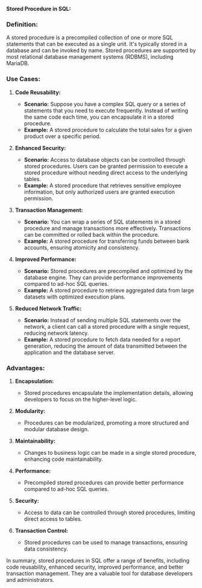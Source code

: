 **Stored Procedure in SQL:**

### Definition:

A stored procedure is a precompiled collection of one or more SQL statements that can be executed as a single unit. It's typically stored in a database and can be invoked by name. Stored procedures are supported by most relational database management systems (RDBMS), including MariaDB.

### Use Cases:

1. **Code Reusability:**
   - **Scenario:** Suppose you have a complex SQL query or a series of statements that you need to execute frequently. Instead of writing the same code each time, you can encapsulate it in a stored procedure.
   - **Example:** A stored procedure to calculate the total sales for a given product over a specific period.

2. **Enhanced Security:**
   - **Scenario:** Access to database objects can be controlled through stored procedures. Users can be granted permission to execute a stored procedure without needing direct access to the underlying tables.
   - **Example:** A stored procedure that retrieves sensitive employee information, but only authorized users are granted execution permission.

3. **Transaction Management:**
   - **Scenario:** You can wrap a series of SQL statements in a stored procedure and manage transactions more effectively. Transactions can be committed or rolled back within the procedure.
   - **Example:** A stored procedure for transferring funds between bank accounts, ensuring atomicity and consistency.

4. **Improved Performance:**
   - **Scenario:** Stored procedures are precompiled and optimized by the database engine. They can provide performance improvements compared to ad-hoc SQL queries.
   - **Example:** A stored procedure to retrieve aggregated data from large datasets with optimized execution plans.

5. **Reduced Network Traffic:**
   - **Scenario:** Instead of sending multiple SQL statements over the network, a client can call a stored procedure with a single request, reducing network latency.
   - **Example:** A stored procedure to fetch data needed for a report generation, reducing the amount of data transmitted between the application and the database server.

### Advantages:

1. **Encapsulation:**
   - Stored procedures encapsulate the implementation details, allowing developers to focus on the higher-level logic.

2. **Modularity:**
   - Procedures can be modularized, promoting a more structured and modular database design.

3. **Maintainability:**
   - Changes to business logic can be made in a single stored procedure, enhancing code maintainability.

4. **Performance:**
   - Precompiled stored procedures can provide better performance compared to ad-hoc SQL queries.

5. **Security:**
   - Access to data can be controlled through stored procedures, limiting direct access to tables.

6. **Transaction Control:**
   - Stored procedures can be used to manage transactions, ensuring data consistency.

In summary, stored procedures in SQL offer a range of benefits, including code reusability, enhanced security, improved performance, and better transaction management. They are a valuable tool for database developers and administrators.
